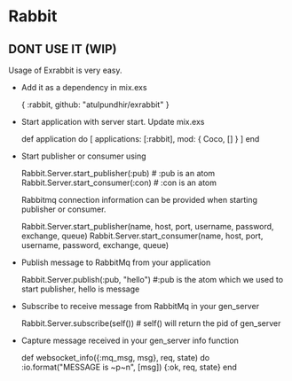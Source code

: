# Rabbit

## DONT USE IT (WIP)

Usage of Exrabbit is very easy. 

* Add it as a dependency in mix.exs 

    { :rabbit, github: "atulpundhir/exrabbit" }

* Start application with server start. Update mix.exs

    def application do
      [ applications: [:rabbit],
      mod: { Coco, [] } ]
    end
    
* Start publisher or consumer using

    Rabbit.Server.start_publisher(:pub)  # :pub is an atom 
    Rabbit.Server.start_consumer(:con) # :con is an atom
    
  Rabbitmq connection information can be provided when starting publisher or consumer.
  
   Rabbit.Server.start_publisher(name, host, port, username, password, exchange, queue)
   Rabbit.Server.start_consumer(name, host, port, username, password, exchange, queue)
   
* Publish message to RabbitMq from your application 

    Rabbit.Server.publish(:pub, "hello") #:pub is the atom which we used to start publisher, hello is message

* Subscribe to receive message from RabbitMq in your gen_server

    Rabbit.Server.subscribe(self()) # self() will return the pid of gen_server

* Capture message received in your gen_server info function

    def websocket_info({:mq_msg, msg}, req, state) do
        :io.format("MESSAGE is ~p~n", [msg])
         {:ok, req, state}
    end
    
   
    

